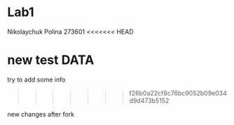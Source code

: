 # Lab1
Nikolaychuk Polina 
273601
<<<<<<< HEAD

new test DATA
=======
try to add some info
>>>>>>> f26b0a22cf8c76bc9052b09e034d9d473b5152

new changes after fork